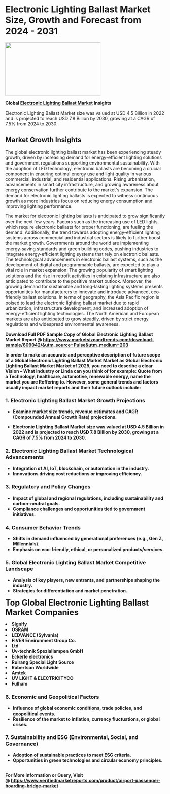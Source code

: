 <H1>Electronic Lighting Ballast Market Size, Growth and Forecast from 2024 - 2031</H1><img class="aligncenter size-medium wp-image-584254" src="https://thirdeyenews.in/wp-content/uploads/2024/09/Global-Market-Research-300x168.jpeg" alt="" width="300" height="168" /><p><strong>Global&nbsp;<a href="https://www.marketsizeandtrends.com/download-sample/609042/&amp;utm_source=Pulse&amp;utm_medium=203">Electronic Lighting Ballast Market</a> Insights</strong></p><p>Electronic Lighting Ballast Market size was valued at USD 4.5 Billion in 2022 and is projected to reach USD 7.8 Billion by 2030, growing at a CAGR of 7.5% from 2024 to 2030.</p><p><h2>Market Growth Insights</h2> <p>The global electronic lighting ballast market has been experiencing steady growth, driven by increasing demand for energy-efficient lighting solutions and government regulations supporting environmental sustainability. With the adoption of LED technology, electronic ballasts are becoming a crucial component in ensuring optimal energy use and light quality in various commercial, industrial, and residential applications. Rising urbanization, advancements in smart city infrastructure, and growing awareness about energy conservation further contribute to the market's expansion. The demand for electronic lighting ballasts is expected to witness continuous growth as more industries focus on reducing energy consumption and improving lighting performance.</p> <p><strong></strong></p> <p>The market for electronic lighting ballasts is anticipated to grow significantly over the next few years. Factors such as the increasing use of LED lights, which require electronic ballasts for proper functioning, are fueling the demand. Additionally, the trend towards adopting energy-efficient lighting systems across commercial and industrial sectors is likely to further boost the market growth. Governments around the world are implementing energy-saving standards and green building codes, pushing industries to integrate energy-efficient lighting systems that rely on electronic ballasts. The technological advancements in electronic ballast systems, such as the development of digital and programmable ballasts, are expected to play a vital role in market expansion. The growing popularity of smart lighting solutions and the rise in retrofit activities in existing infrastructure are also anticipated to contribute to the positive market outlook. Moreover, the growing demand for sustainable and long-lasting lighting systems presents opportunities for manufacturers to innovate and introduce advanced, eco-friendly ballast solutions. In terms of geography, the Asia Pacific region is poised to lead the electronic lighting ballast market due to rapid urbanization, infrastructure development, and increased adoption of energy-efficient lighting technologies. The North American and European markets are also anticipated to grow steadily, driven by strict energy regulations and widespread environmental awareness. <p><strong></p><p><span class=""><strong>Download Full PDF Sample Copy of Global Electronic Lighting Ballast Market Report</strong> @ <a href="https://www.marketsizeandtrends.com/download-sample/609042/&amp;utm_source=Pulse&amp;utm_medium=203" target="_blank">https://www.marketsizeandtrends.com/download-sample/609042/&amp;utm_source=Pulse&amp;utm_medium=203</a></span></p><p>In order to make an accurate and perceptive description of future scope of a Global&nbsp;Electronic Lighting Ballast Market Market as Global&nbsp;Electronic Lighting Ballast Market Market of 2025, you need to describe a clear Vision &ndash; What Industry or Linda can you think of for example: Quote from a Technology, healthcare, automotive, renewable energy, name the market you are Reffering to. However, some general trends and factors usually impact market reports and their future outlook include:</p><h3>1.&nbsp;<strong>Electronic Lighting Ballast Market Growth Projections</strong></h3><ul><li>Examine market size trends, revenue estimates and CAGR (Compounded Annual Growth Rate) projections.</li><li><p>Electronic Lighting Ballast Market size was valued at USD 4.5 Billion in 2022 and is projected to reach USD 7.8 Billion by 2030, growing at a CAGR of 7.5% from 2024 to 2030.</p></li></ul><h3>2.&nbsp;<strong>Electronic Lighting Ballast Market Technological Advancements</strong></h3><ul><li>Integration of AI, IoT, blockchain, or automation in the industry.</li><li>Innovations driving cost reductions or improving efficiency.</li></ul><h3>3.&nbsp;<strong>Regulatory and Policy Changes</strong></h3><ul><li>Impact of global and regional regulations, including sustainability and carbon-neutral goals.</li><li>Compliance challenges and opportunities tied to government initiatives.</li></ul><h3>4.&nbsp;<strong>Consumer Behavior Trends</strong></h3><ul><li>Shifts in demand influenced by generational preferences (e.g., Gen Z, Millennials).</li><li>Emphasis on eco-friendly, ethical, or personalized products/services.</li></ul><h3>5.&nbsp;<strong>Global Electronic Lighting Ballast Market Competitive Landscape</strong></h3><ul><li>Analysis of key players, new entrants, and partnerships shaping the industry.</li><li>Strategies for differentiation and market penetration.</li></ul><p data-pm-slice="1 1 []"><span style="color: inherit; font-family: inherit; font-size: 25px;">Top Global Electronic Lighting Ballast Market Companies</span></p><div class="" data-test-id=""><p><li>Signify</li><li> OSRAM</li><li> LEDVANCE (Sylvania)</li><li> FIVER Environment Group Co.</li><li>Ltd</li><li> Uv-technik Speziallampen GmbH</li><li> Eckerle electronics</li><li> Ruirang Special Light Source</li><li> Robertson Worldwide</li><li> Amtek</li><li> UV LIGHT & ELECTRICITYCO</li><li> Fulham</li></p></div><h3>6.&nbsp;<strong>Economic and Geopolitical Factors</strong></h3><ul><li>Influence of global economic conditions, trade policies, and geopolitical events.</li><li>Resilience of the market to inflation, currency fluctuations, or global crises.</li></ul><h3>7.&nbsp;<strong>Sustainability and ESG (Environmental, Social, and Governance)</strong></h3><ul><li>Adoption of sustainable practices to meet ESG criteria.</li><li>Opportunities in green technologies and circular economy principles.</li></ul><h2><strong style="font-size: 14px;">For More Information or Query, Visit @&nbsp;</strong><a style="background-color: #ffffff; font-size: 14px;" href="https://www.marketsizeandtrends.com/report/electronic-lighting-ballast-market/" target="_blank">https://www.verifiedmarketreports.com/product/airport-passenger-boarding-bridge-market</a></h2>
